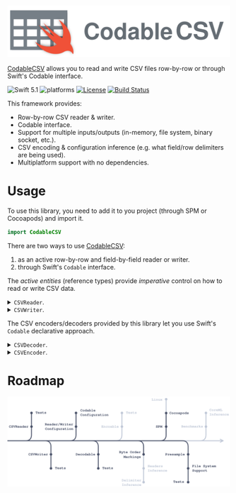 <p align="center">
    <img src="Assets/CodableCSV.svg" alt="Codable CSV"/>
</p>

[CodableCSV](https://github.com/dehesa/CodableCSV) allows you to read and write CSV files row-by-row or through Swift's Codable interface.

![Swift 5.1](https://img.shields.io/badge/Swift-5.1-orange.svg) ![platforms](https://img.shields.io/badge/platforms-iOS%20%7C%20macOS%20%7C%20tvOS%20%7C%20watchOS%20%7C%20Linux-lightgrey.svg) [![License](http://img.shields.io/:license-mit-blue.svg)](http://doge.mit-license.org) [![Build Status](https://travis-ci.com/dehesa/CodableCSV.svg?branch=master)](https://travis-ci.com/dehesa/CodableCSV)

This framework provides:

-   Row-by-row CSV reader & writer.
-   Codable interface.
-   Support for multiple inputs/outputs (in-memory, file system, binary socket, etc.).
-   CSV encoding & configuration inference (e.g. what field/row delimiters are being used).
-   Multiplatform support with no dependencies.

# Usage

To use this library, you need to add it to you project (through SPM or Cocoapods) and import it.

```swift
import CodableCSV
```

There are two ways to use [CodableCSV](https://github.com/dehesa/CodableCSV):

1. as an active row-by-row and field-by-field reader or writer.
2. through Swift's `Codable` interface.

The _active entities_ (reference types) provide _imperative_ control on how to read or write CSV data.

<details><summary><code>CSVReader</code>.</summary><p>

A `CSVReadder` reads CSV data and lets you access each CSV row as an array of `String`s:

-   row-by-row.

    ```swift
    let reader = try CSVReader(fileURL: ...)
    while let row = try reader.parseRow() {
        // Do something with the row: [String]
    }
    ```

-   with `Sequence` syntax.

    ```swift
    let reader = try CSVReader(data: ...)
    for row in reader {
        // Do something with the row: [String]
    }
    ```

    Please note the `Sequence` syntax (i.e. `IteratorProtocol`) doesn't throw errors; therefore if the CSV data is invalid, the previous code will crash your program. If you don't control the origin of the CSV data, use the `parseRow()` function instead.

A `CSVReader` are able to read the following input sources:

-   `String`.

    ```swift
    let reader = try CSVReader(string: "A,B,C\n D,E,F\n G,H,I\n")
    ```

-   `Data`.

    ```swift
    let reader = try CSVReader(data: Data(...))
    ```

-   A file `URL`.

    ```swift
    let reader = try CSVReader(fileURL: URL(...))
    ```

During initialization, an optional `Configuration` structure may be provided. These configuration values lets you tweak the parsing process.

```swift
let reader = try CSVReader(data: ..., configuration: ...)
```

`CSVReader` accept the following configuration properties:

-   `encoding` (default: `nil`) specify the CSV file encoding.

    This `String.Encoding` value specify how each underlying byte is represented (e.g. `.utf8`, `.utf32littleEndian`, etc.). If it is `nil`, the library will try to figure out the file encoding through the file's [Byte Order Marker](https://en.wikipedia.org/wiki/Byte_order_mark). If the file doesn't contain a BOM, `.utf8` is presumed.

-   `delimiters` (default: `(field: ",", row: "\n")`) specify the field and row delimiters.

    CSV fields are separated within a row with _field delimiters_ (commonly a "comma"). CSV rows are separated through _row delimiters_ (commonly a "line feed"). You can specify any unicode scalar, `String` value, or `nil` for unknown delimiters.

-   `headerStrategy` (default: `.none`) indicates whether the CSV data has a header row or not.

    CSV files may contain an optional header row at the very beginning. This configuration value lets you specify whether the file has a header row or not, or whether you want the library to figure it out.

-   `trimStrategy` (default: `.none`) trims the given characters at the beginning and end of each parsed row and field.

-   `presample` (default: `false`) indicates whether the CSV data should be completely loaded into memory before parsing begins.

    Loading all data into memory may provide faster iteration for small to medium size files, since you get rid of the overhead of managing an `InputStream`.

There is a convenience initializer letting you specify configuration values within a closure during initialization:

```swift
let reader = CSVReader(data: ...) {
    $0.encoding = .utf8
    $0.delimiters.row = .custom("~")
    $0.headerStrategy = .firstLine
    $0.trimStrategy = .whitespaces
}
```

</details>

<details><summary><code>CSVWriter</code>.</summary><p>

#warning("Complete me")

</details>

The CSV encoders/decoders provided by this library let you use Swift's `Codable` declarative approach.

<details><summary><code>CSVDecoder</code>.</summary><p>

```swift
let decoder = CSVDecoder()
decoder.delimiters = (.comma, .lineFeed)
let result = try decoder.decode(CustomType.self, from: data)
```

</details>

<details><summary><code>CSVEncoder</code>.</summary><p>

#warning("Complete me")

</details>

# Roadmap

<p align="center">
<img src="Assets/Roadmap.svg" alt="Roadmap"/>
</p>

